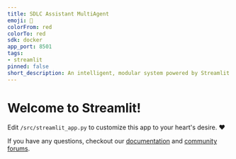 ```yaml
---
title: SDLC Assistant MultiAgent
emoji: 🚀
colorFrom: red
colorTo: red
sdk: docker
app_port: 8501
tags:
- streamlit
pinned: false
short_description: An intelligent, modular system powered by Streamlit and Gemi
---
```


# Welcome to Streamlit!

Edit `/src/streamlit_app.py` to customize this app to your heart's desire. :heart:

If you have any questions, checkout our [documentation](https://docs.streamlit.io) and [community
forums](https://discuss.streamlit.io).

